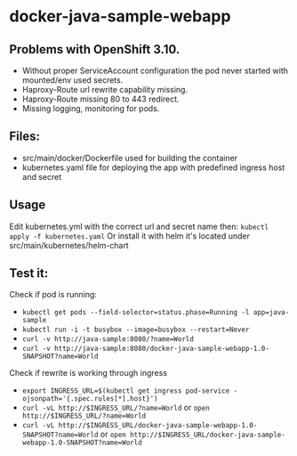 docker-java-sample-webapp
=========================

## Problems with OpenShift 3.10.
* Without proper ServiceAccount configuration the pod never started with mounted/env used secrets.
* Haproxy-Route url rewrite capability missing.
* Haproxy-Route missing 80 to 443 redirect.
* Missing logging, monitoring for pods.

## Files:
* src/main/docker/Dockerfile used for building the container
* kubernetes.yaml file for deploying the app with predefined ingress host and secret


## Usage
Edit kubernetes.yml with the correct url and secret name then: `kubectl apply -f kubernetes.yaml`
Or install it with helm it's located under src/main/kubernetes/helm-chart
## Test it:
Check if pod is running:

* `kubectl get pods --field-selector=status.phase=Running -l app=java-sample`
* `kubectl run -i -t busybox --image=busybox --restart=Never`
* `curl -v http://java-sample:8080/?name=World`
* `curl -v http://java-sample:8080/docker-java-sample-webapp-1.0-SNAPSHOT?name=World`

Check if rewrite is working through ingress
* `export INGRESS_URL=$(kubectl get ingress pod-service -ojsonpath='{.spec.rules[*].host}')`
* `curl -vL http://$INGRESS_URL/?name=World` or `open http://$INGRESS_URL/?name=World`
* `curl -vL http://$INGRESS_URL/docker-java-sample-webapp-1.0-SNAPSHOT?name=World` or `open http://$INGRESS_URL/docker-java-sample-webapp-1.0-SNAPSHOT?name=World`
